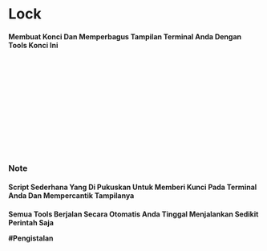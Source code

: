 # Lock
<h4>Membuat Konci Dan Memperbagus Tampilan Terminal Anda Dengan Tools Konci Ini
<br>
<br><br><br><br><br><br>
<br><br><br><br><br><br>
<h3>Note
<h4>Script Sederhana Yang Di Pukuskan Untuk Memberi Kunci Pada Terminal Anda Dan Mempercantik Tampilanya
<h4>Semua Tools Berjalan Secara Otomatis Anda Tinggal Menjalankan Sedikit Perintah Saja


#Pengistalan
